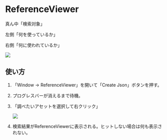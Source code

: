 ReferenceViewer
==============

真ん中「検索対象」

左側「何を使っているか」

右側「何に使われているか」

![](https://dl.dropboxusercontent.com/u/153254465/screenshot/%E3%82%B9%E3%82%AF%E3%83%AA%E3%83%BC%E3%83%B3%E3%82%B7%E3%83%A7%E3%83%83%E3%83%88%202014-02-16%2018.55.03.png)


## 使い方

1. 「Window -> ReferenceViewer」を開いて「Create Json」ボタンを押す。
2. プログレスバーが消えるまで待機。
3. 「調べたいアセットを選択して右クリック」

	![](https://dl.dropboxusercontent.com/u/153254465/screenshot/%E3%82%B9%E3%82%AF%E3%83%AA%E3%83%BC%E3%83%B3%E3%82%B7%E3%83%A7%E3%83%83%E3%83%88%202014-02-16%2018.54.49.png)
	
4. 検索結果がReferenceViewerに表示される。ヒットしない場合は何も表示されない。